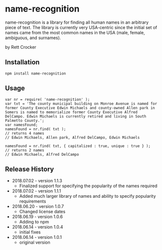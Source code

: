 # name-recognition
name-recognition is a library for finding all human names in an arbitrary piece of text. The library is currently very USA-centric since the initial set of names came from the most common names in the USA (male, female, ambiguous, and surnames).

by Rett Crocker

## Installation

`npm install name-recognition`

## Usage

```
var nr = require( 'name-recognition' );
var txt = 'The county municipal building on Monroe Avenue is named for former County Executive Edwin Michaels and county-owned Allen park in Somers is named to memorialize former County Executive Alfred DelCampo. Edwin Michaels is currently retired and living in South Palmetto County.';
var namesFound;
namesFound = nr.find( txt );
// returns 4 names
// Edwin Michaels, Allen park, Alfred DelCampo, Edwin Michaels

namesFound = nr.find( txt, { capitalized : true, unique : true } );
// returns 2 names
// Edwin Michaels, Alfred DelCampo
```

## Release History

* 2018.07.02 - version 1.1.3
  * Finalized support for specifying the popularity of the names required 
* 2018.07.02 - version 1.1.1
  * Added much larger library of names and ability to specify popularity requirements
* 2018.06.20 - version 1.0.7 
  * Changed license dates
* 2018.06.19 - version 1.0.6
  * Adding to npm
* 2018.06.14 - version 1.0.4
  * initial fixes
* 2018.06.14 - version 1.0.1
  * original version
